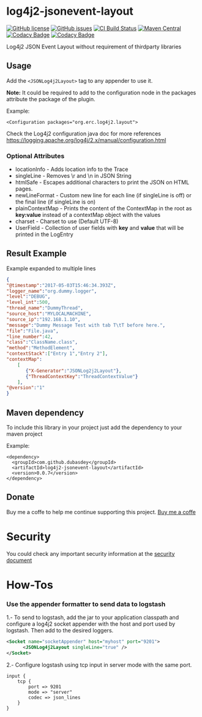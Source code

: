 # log4j2-jsonevent-layout

[![GitHub license](https://img.shields.io/badge/license-LGPL-blue.svg)](https://raw.githubusercontent.com/dubasdey/log4j2-jsonevent-layout/master/LICENSE)
[![GitHub issues](https://img.shields.io/github/issues/dubasdey/log4j2-jsonevent-layout.svg)](https://github.com/dubasdey/log4j2-jsonevent-layout/issues)
[![CI Build Status](https://github.com/dubasdey/log4j2-jsonevent-layout/actions/workflows/maven.yml/badge.svg)](https://github.com/dubasdey/log4j2-jsonevent-layout/actions/workflows/maven.yml)
[![Maven Central](https://img.shields.io/maven-central/v/com.github.dubasdey/log4j2-jsonevent-layout.svg)](https://search.maven.org/artifact/com.github.dubasdey/log4j2-jsonevent-layout)
[![Codacy Badge](https://app.codacy.com/project/badge/Grade/d964db30361149b797ec3f9b80e5f731)](https://www.codacy.com/gh/dubasdey/log4j2-jsonevent-layout/dashboard?utm_source=github.com&amp;utm_medium=referral&amp;utm_content=dubasdey/log4j2-jsonevent-layout&amp;utm_campaign=Badge_Grade)
[![Codacy Badge](https://app.codacy.com/project/badge/Coverage/d964db30361149b797ec3f9b80e5f731)](https://www.codacy.com/gh/dubasdey/log4j2-jsonevent-layout/dashboard?utm_source=github.com&utm_medium=referral&utm_content=dubasdey/log4j2-jsonevent-layout&utm_campaign=Badge_Coverage)



Log4j2 JSON Event Layout without requirement of thirdparty libraries

## Usage

Add the `<JSONLog4j2Layout>` tag to any appender to use it.



**Note:** It could be required to add to the configuration node in the packages attribute the package of the plugin.

Example:

    <Configuration packages="org.erc.log4j2.layout">

Check the Log4j2 configuration java doc for more references 
https://logging.apache.org/log4j/2.x/manual/configuration.html


### Optional Attributes

* locationInfo - Adds location info to the Trace
* singleLine - Removes \r and \n in JSON String
* htmlSafe - Escapes additional characters to print the JSON on HTML pages.
* newLineFormat - Custom new line for each line (if singleLine is off) or the final line (if singleLine is on)
* plainContextMap - Prints the content of the ContextMap in the root as __key:value__ instead of a contextMap object with the values
* charset - Charset to use (Default UTF-8)
* UserField - Collection of user fields with __key__ and __value__ that will be printed in the LogEntry


## Result Example

Example expanded to multiple lines

```json
{
"@timestamp":"2017-05-03T15:46:34.393Z",
"logger_name":"org.dummy.logger",
"level":"DEBUG",
"level_int":500,
"thread_name":"DummyThread",
"source_host":"MYLOCALMACHINE",
"source_ip":"192.168.1.10",
"message":"Dummy Message Test with tab T\tT before here.",
"file":"File.java",
"line_number":42,
"class":"ClassName.class",
"method":"MethodElement",
"contextStack":["Entry 1","Entry 2"],
"contextMap":
    [
       {"X-Generator":"JSONLog2j2Layout"},
       {"ThreadContextKey":"ThreadContextValue"}
    ],
"@version":"1"
}
```




## Maven dependency

To include this library in your project just add the dependency to your maven project

Example:
```
<dependency>
  <groupId>com.github.dubasdey</groupId>
  <artifactId>log4j2-jsonevent-layout</artifactId>
  <version>0.0.7</version>
</dependency>
```




## Donate
Buy me a coffe to help me continue supporting this project. 
<a href="https://www.paypal.com/donate/?hosted_button_id=K6DQ5GLE8KHGY">Buy me a coffe</a>



# Security

You could check any important security information at the [security document](SECURITY.md)



# How-Tos


### Use the appender formatter to send data to logstash 


1.- To send to logstash, add the jar to your application classpath and configure a log4j2 socket appender with the host and port used by logstash. Then add to the desired loggers.

```xml
<Socket name="socketAppender" host="myhost" port="9201">
      <JSONLog4j2Layout singleLine="true" />
</Socket>
```

2.- Configure logstash using tcp input in server mode with the same port.

```
input {
    tcp {
        port => 9201
        mode => "server"
        codec => json_lines
    }
}
```